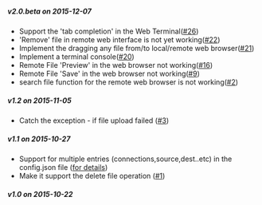 ##### v2.0.beta on 2015-12-07 
-  Support the 'tab completion' in the Web Terminal(<a href="https://github.com/wwken/DEVMaid/issues/26" target="_blank">#26</a>)
-  'Remove' file in remote web interface is not yet working(<a href="https://github.com/wwken/DEVMaid/issues/22" target="_blank">#22</a>)
-  Implement the dragging any file from/to local/remote web browser(<a href="https://github.com/wwken/DEVMaid/issues/21" target="_blank">#21</a>)
-  Implement a terminal console(<a href="https://github.com/wwken/DEVMaid/issues/20" target="_blank">#20</a>)
-  Remote File 'Preview' in the web browser not working(<a href="https://github.com/wwken/DEVMaid/issues/16" target="_blank">#16</a>)
-  Remote File 'Save' in the web browser not working(<a href="https://github.com/wwken/DEVMaid/issues/9" target="_blank">#9</a>)
-  search file function for the remote web browser is not working(<a href="https://github.com/wwken/DEVMaid/issues/2" target="_blank">#2</a>)

##### v1.2 on 2015-11-05 
- Catch the exception - if file upload failed (<a href="https://github.com/wwken/DEVMaid/issues/3" target="_blank">#3</a>) 

##### v1.1 on 2015-10-27 
- Support for multiple entries (connections,source,dest..etc) in the config.json file (<a href="https://github.com/wwken/DEVMaid/issues/2" target="_blank">for details</a>) 
- Make it support the delete file operation (<a href="https://github.com/wwken/DEVMaid/issues/1" target="_blank">#1</a>) 

##### v1.0 on 2015-10-22 
